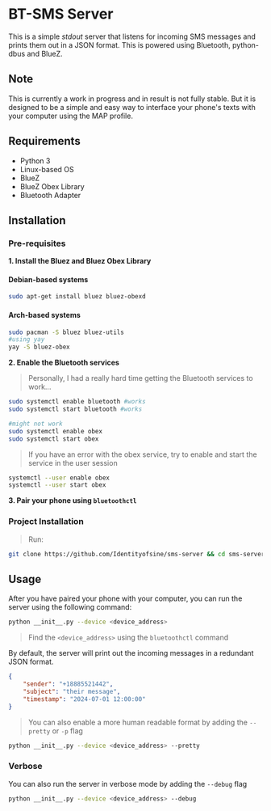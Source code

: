 # BT-SMS Server 

This is a simple *stdout* server that listens for incoming SMS messages and prints them out in a JSON format. This is powered using Bluetooth, python-dbus and BlueZ. 

## Note

This is currently a work in progress and in result is not fully stable. But it is designed to be a simple and easy way to interface your phone's texts with your computer using the MAP profile.

## Requirements
- Python 3
- Linux-based OS
- BlueZ
- BlueZ Obex Library
- Bluetooth Adapter

## Installation

### Pre-requisites

**1. Install the Bluez and Bluez Obex Library**

#### Debian-based systems
```bash
sudo apt-get install bluez bluez-obexd
```

#### Arch-based systems
```bash
sudo pacman -S bluez bluez-utils
#using yay
yay -S bluez-obex
```

**2. Enable the Bluetooth services**

> Personally, I had a really hard time getting the Bluetooth services to work...

```bash
sudo systemctl enable bluetooth #works
sudo systemctl start bluetooth #works

#might not work
sudo systemctl enable obex 
sudo systemctl start obex
```

> If you have an error with the obex service, try to enable and start the service in the user session
```bash
systemctl --user enable obex
systemctl --user start obex
```

**3. Pair your phone using `bluetoothctl`**

### Project Installation 

> Run:
```bash
git clone https://github.com/Identityofsine/sms-server && cd sms-server && pip install -r requirements.txt 
```

## Usage

After you have paired your phone with your computer, you can run the server using the following command:

```bash
python __init__.py --device <device_address>
```

> Find the `<device_address>` using the `bluetoothctl` command

By default, the server will print out the incoming messages in a redundant JSON format. 

```json
{
    "sender": "+18885521442",
    "subject": "their message",
    "timestamp": "2024-07-01 12:00:00"
}
```

> You can also enable a more human readable format by adding the `--pretty` or `-p` flag

```bash
python __init__.py --device <device_address> --pretty
```

### Verbose

You can also run the server in verbose mode by adding the `--debug` flag

```bash
python __init__.py --device <device_address> --debug
```
